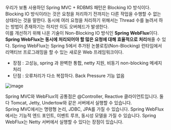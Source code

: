 우리가 보통 사용하던 Spring MVC + RDBMS 패턴은 Blocking IO 방식이다. 
Blocking IO 방식이라는 것은 요청을 처리하기 전까지는 다른 작업을 수행할 수 없는 상태라는 것을 말한다. 
동시에 여러 요청을 처리하기 위해서는 Thread 수를 늘려서 하는 방법이 존재하기는 하지만 이도 오버헤드가 발생한다. <br>
이를 개선하기 위해 나온 기술이 Non-Blocking IO 방식인 **Spring WebFlux**이다. **Spring WebFlux는 동시에 처리되어야 할 많은 요청에 대해 효율적으로 처리**해줄 수 있다. 
Spring WebFlux는 Spring 5에서 추가된 논블로킹(Non-Blocking) 런타임에서 리액티브 프로그래밍을 할 수 있는 새로운 Web 프레임워크이다.

- 장점 : 고성능, spring 과 완벽한 통합, netty 지원, 비동기 non-blocking 메세지 처리
- 단점 : 오류처리가 다소 복잡하다. Back Pressure 기능 없음

![image](https://user-images.githubusercontent.com/70561950/213615281-75caa115-d5f0-46f2-83b7-4bd932112f8e.png)

Spring MVC와 WebFlux의 공통점은 @Controller, Reactive 클라이언트입니다. 
둘 다 Tomcat, Jetty, Undertow와 같은 서버에서 실행할 수 있습니다. <br>
Spring MVC에서는 명령형 논리, JDBC, JPA를 가질 수 있습니다. 
Spring WebFlux에서는 기능적 엔드 포인트, 이벤트 루프, 동시성 모델을 가질 수 있습니다. Spring WebFlux는 Netty 서버에서 실행할 수 있다는 장점이 있습니다.
